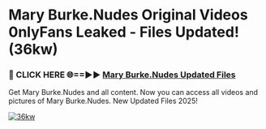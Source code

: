 # Mary Burke.Nudes Original Videos 0nlyFans Leaked - Files Updated! (36kw)

<h3>🔴 CLICK HERE 🌐==►► <a href="https://tinyurl.com/y5r63du9" rel="nofollow">Mary Burke.Nudes Updated Files</a></h3>

Get Mary Burke.Nudes and all content. Now you can access all videos and pictures of Mary Burke.Nudes. New Updated Files 2025!

[![36kw](https://i.imgur.com/UVo9nyh.gif)](https://tinyurl.com/y5r63du9)